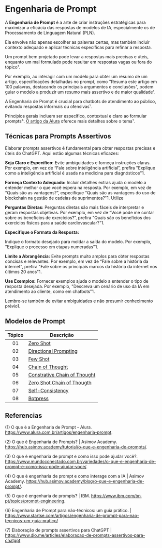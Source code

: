 # Engenharia de Prompt

>
A **Engenharia de Prompt** é a arte de criar instruções estratégicas para maximizar 
a eficácia das respostas de modelos de IA, especialmente os de Processamento de 
Linguagem Natural (PLN). 
>
>
Ela envolve não apenas escolher as palavras certas, mas também incluir contexto adequado 
e aplicar técnicas específicas para refinar a resposta. 
>
>
Um prompt bem projetado pode levar a respostas mais precisas e úteis, enquanto um mal 
formulado pode resultar em respostas vagas ou fora do tópico¹.
>
>
Por exemplo, ao interagir com um modelo para obter um resumo de um artigo, especificações 
detalhadas no prompt, como "Resuma este artigo em 100 palavras, destacando os principais 
argumentos e conclusões", podem guiar o modelo a produzir um resumo mais assertivo e de 
maior qualidade¹. 
>
A Engenharia de Prompt é crucial para chatbots de atendimento ao público, evitando respostas 
informais ou ofensivas¹. 
>
>
Princípios gerais incluem ser específico, contextual e claro ao formular prompts⁴. 
[O artigo da Alura](https://www.alura.com.br/artigos/engenharia-prompt) oferece mais 
detalhes sobre o tema¹.
>
## Técnicas para Prompts Assertivos 
>
Elaborar prompts assertivos é fundamental para obter respostas precisas e úteis do ChatGPT. 
Aqui estão algumas técnicas eficazes:
>
>
**Seja Claro e Específico:** 
Evite ambiguidades e forneça instruções claras. Por exemplo, em vez de “Fale sobre inteligência 
artificial”, prefira "Explique como a inteligência artificial é usada na medicina para diagnósticos"1.
>
>
**Forneça Contexto Adequado:**
 Incluir detalhes extras ajuda o modelo a entender melhor o que você espera na resposta. 
 Por exemplo, em vez de “Quais são as vantagens?”, especifique "Quais são as vantagens do uso de blockchain na gestão de cadeias de suprimentos?"1.
Utilize 
>
>
**Perguntas Diretas:** Perguntas diretas são mais fáceis de interpretar e geram respostas 
objetivas. Por exemplo, em vez de “Você pode me contar sobre os benefícios de exercícios?”, 
prefira "Quais são os benefícios dos exercícios físicos para a saúde cardiovascular?"1.

>
**Especifique o Formato da Resposta:** 
>
Indique o formato desejado para moldar a saída do modelo. Por exemplo, 
"Explique o processo em etapas numeradas"1.
>
>
**Limite a Abrangência:** Evite prompts muito amplos para obter respostas concisas e relevantes.
Por exemplo, em vez de “Fale sobre a história da internet”, prefira "Fale sobre os principais 
marcos da história da internet nos últimos 20 anos"1.
>
>
**Use Exemplos:** Fornecer exemplos ajuda o modelo a entender o tipo de resposta desejada. 
Por exemplo, "Descreva um cenário de uso da IA em atendimento ao cliente, como em chatbots"1.
>
>
Lembre-se também de evitar ambiguidades e não presumir conhecimento prévio1. 
>

## Modelos de Prompt

| Tópico | Descrição                |
|:------:|--------------------------|
| 01     | [Zero Shot](https://github.com/ricdtaveira/ia_conceitos/blob/main/03-prompt/prompt_01.md)|
| 02     | [Directional Prompting](https://github.com/ricdtaveira/ia_conceitos/blob/main/03-prompt/prompt_02.md)|
| 03     | [Few Shot](https://github.com/ricdtaveira/ia_conceitos/blob/main/03-prompt/prompt_03.md)|     |                                       |
| 04     | [Chain of Thought](https://github.com/ricdtaveira/ia_conceitos/blob/main/03-prompt/prompt_04.md)|                                       |
| 05     | [Constrative Chain of Thought](https://github.com/ricdtaveira/ia_conceitos/blob/main/03-prompt/prompt_05.md)|
| 06     | [Zero Shot Chain of Thougth](https://github.com/ricdtaveira/ia_conceitos/blob/main/03-prompt/prompt_06.md)|
| 07     | [Self-Consistency](https://github.com/ricdtaveira/ia_conceitos/blob/main/03-prompt/prompt_07.md)|                                   
| 08     | [Botpress](https://github.com/ricdtaveira/ia_conceitos/blob/main/03-prompt/prompt_08.md)|                 |                                   


>
## Referencias 
>
(1) O que é a Engenharia de Prompt - Alura. https://www.alura.com.br/artigos/engenharia-prompt.
>
>
(2) O que é Engenharia de Prompts? | Asimov Academy. https://hub.asimov.academy/tutorial/o-que-e-engenharia-de-prompts/.
>
>
(3) O que é engenharia de prompt e como isso pode ajudar você?. https://www.mundoconectado.com.br/variedades/o-que-e-engenharia-de-prompt-e-como-isso-pode-ajudar-voce/.
>
>
(4) O que é engenharia de prompt e como interage com a IA | Asimov Academy. https://hub.asimov.academy/blog/o-que-e-engenharia-de-prompt/.
>
>
(5) O que é engenharia de prompts? | IBM. https://www.ibm.com/br-pt/topics/prompt-engineering.
>
>
(6) Engenharia de Prompt para não-técnicos: um guia prático. | https://www.startse.com/artigos/engenharia-de-prompt-para-nao-tecnicos-um-guia-pratico/
>
>
(7) Elaboração de prompts assertivos para ChatGPT | https://www.dio.me/articles/elaboracao-de-prompts-assertivos-para-chatgpt 
>
